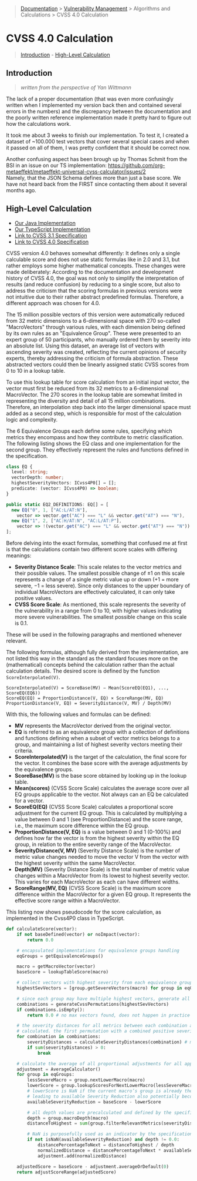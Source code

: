 > [Documentation](../../../README.md) >
> [Vulnerability Management](../../vulnerability-management.md) >
> Algorithms and Calculations >
> CVSS 4.0 Calculation

# CVSS 4.0 Calculation

> [Introduction](#introduction) -
> [High-Level Calculation](#high-level-calculation)

## Introduction

> *written from the perspective of Yan Wittmann*

The lack of a proper documentation (that was even more confusingly written when I implemented my version back then and contained several errors in the numbers) and the discrepancy between the documentation and the poorly written reference implementation made it pretty hard to figure out how the calculations work.

It took me about 3 weeks to finish our implementation.
To test it, I created a dataset of ~100.000 test vectors that cover several special cases and when it passed on all of them, I was pretty confident that it should be correct now.

Another confusing aspect has been brough up by Thomas Schmit from the BSI in an issue on our TS implementation: https://github.com/org-metaeffekt/metaeffekt-universal-cvss-calculator/issues/2  
Namely, that the JSON Schema defines more than just a base score.
We have not heard back from the FIRST since contacting them about it several months ago.

## High-Level Calculation

- [Our Java Implementation](https://github.com/org-metaeffekt/metaeffekt-core/blob/dd6599634a4b6cec6b166e7ce364f33813d9a32a/libraries/ae-security/src/main/java/org/metaeffekt/core/security/cvss/v4P0/Cvss4P0.java)
- [Our TypeScript Implementation](https://github.com/org-metaeffekt/metaeffekt-universal-cvss-calculator)
- [Link to CVSS 3.1 Specification](https://www.first.org/cvss/v3.1/specification-document#CVSS-v3-1-Equations)  
- [Link to CVSS 4.0 Specification](https://www.first.org/cvss/v4.0/specification-document#CVSS-v4-0-Scoring-using-MacroVectors-and-Interpolation)

CVSS version 4.0 behaves somewhat differently:
It defines only a single calculable score and does not use static formulas like in 2.0 and 3.1,
but rather employs some higher mathematical concepts.
These changes were made deliberately: According to the documentation and development history of CVSS 4.0,
the goal was not only to simplify the interpretation of results (and reduce confusion) by reducing to a single score,
but also to address the criticism that the scoring formulas in previous versions were not intuitive due to their rather
abstract predefined formulas.
Therefore, a different approach was chosen for 4.0.

The 15 million possible vectors of this version were automatically reduced from 32 metric dimensions to a 6-dimensional
space with 270 so-called "MacroVectors" through various rules,
with each dimension being defined by its own rules as an "Equivalence Group".
These were presented to an expert group of 50 participants, who manually ordered them by severity into an absolute list.
Using this dataset, an average list of vectors with ascending severity was created,
reflecting the current opinions of security experts, thereby addressing the criticism of formula abstraction.
These abstracted vectors could then be linearly assigned static CVSS scores from 0 to 10 in a lookup table.

To use this lookup table for score calculation from an initial input vector,
the vector must first be reduced from its 32 metrics to a 6-dimensional MacroVector.
The 270 scores in the lookup table are somewhat limited in representing the diversity and
detail of all 15 million combinations.
Therefore, an interpolation step back into the larger dimensional space must added as a second step,
which is responsible for most of the calculation logic and complexity.

The 6 Equivalence Groups each define some rules,
specifying which metrics they encompass and how they contribute to metric classification.
The following listing shows the EQ class and one implementation for the second group.
They effectively represent the rules and functions defined in the specification.

```typescript
class EQ {
  level: string;
  vectorDepth: number;
  highestSeverityVectors: ICvss4P0[] = [];
  predicate: (vector: ICvss4P0) => boolean;
}

public static EQ2_DEFINITIONS: EQ[] = [
  new EQ("0", 1, ["AC:L/AT:N"], 
    vector => vector.get("AC") === "L" && vector.get("AT") === "N"),
  new EQ("1", 2, ["AC:H/AT:N", "AC:L/AT:P"], 
    vector => !(vector.get("AC") === "L" && vector.get("AT") === "N"))
];
```

Before delving into the exact formulas,
something that confused me at first is that the calculations contain two different score scales with differing meanings:

- **Severity Distance Scale**: This scale relates to the vector metrics and their possible values.
The smallest possible change of ±1 on this scale represents a change of a single metric value up or down (+1 = more severe, −1 = less severe).
Since only distances to the upper boundary of individual MacroVectors are effectively calculated, it can only take positive values.
- **CVSS Score Scale**: As mentioned, this scale represents the severity of the vulnerability in a range from 0 to 10, with higher values indicating more severe vulnerabilities.
The smallest possible change on this scale is 0.1.

These will be used in the following paragraphs and mentioned whenever relevant.

The following formulas, although fully derived from the implementation, are not listed this way in the standard as the standard focuses more on the (mathematical) concepts behind the calculation rather than the actual calculation details.
The desired score is defined by the function `ScoreInterpolated(V)`.

```
ScoreInterpolated(V) = ScoreBase(MV) − Mean(ScoreEQ(EQ1), ..., ScoreEQ(EQ6))
ScoreEQ(EQ) = ProportionDistance(V, EQ) × ScoreRange(MV, EQ)
ProportionDistance(V, EQ) = SeverityDistance(V, MV) / Depth(MV)
```

With this, the following values and formulas can be defined:

- **MV** represents the MacroVector derived from the original vector.
- **EQ** is referred to as an equivalence group with a collection of definitions and functions defining when a subset of vector metrics belongs to a group, and maintaining a list of highest severity vectors meeting their criteria.
- **ScoreInterpolated(V)** is the target of the calculation, the final score for the vector.
  It combines the base score with the average adjustments by the equivalence groups.
- **ScoreBase(MV)** is the base score obtained by looking up in the lookup table.
- **Mean(scores)** (CVSS Score Scale) calculates the average score over all EQ groups applicable to the vector.
  Not always can an EQ be calculated for a vector.
- **ScoreEQ(EQ)** (CVSS Score Scale) calculates a proportional score adjustment for the current EQ group.
  This is calculated by multiplying a value between 0 and 1 (see ProportionDistance) and the score range, i.e., the maximum score difference within the EQ group.
- **ProportionDistance(V, EQ)** is a value between 0 and 1 (0-100%) and defines how far the vector is from the highest severity within the EQ group, in relation to the entire severity range of the MacroVector.
- **SeverityDistance(V, MV)** (Severity Distance Scale) is the number of metric value changes needed to move the vector V from the vector with the highest severity within the same MacroVector.
- **Depth(MV)** (Severity Distance Scale) is the total number of metric value changes within a MacroVector from its lowest to highest severity vector.
  This varies for each MacroVector as each can have different widths.
- **ScoreRange(MV, EQ)** (CVSS Score Scale) is the maximum score difference within the MacroVector for a given EQ group.
  It represents the effective score range within a MacroVector.

This listing now shows pseudocode for the score calculation, as implemented in the Cvss4P0 class in TypeScript.

```python
def calculateScore(vector):
    if not baseDefined(vector) or noImpact(vector):
        return 0.0

    # encapsulated implementations for equivalence groups handling
    eqGroups = getEquivalenceGroups()

    macro = getMacroVector(vector)
    baseScore = lookupTableScore(macro)

    # collect vectors with highest severity from each equivalence group
    highestSevVectors = [group.getSevereVectors(macro) for group in eqGroups]

    # since each group may have multiple highest vectors, generate all permutations
    combinations = generateCvssPermutations(highestSevVectors)
    if combinations.isEmpty():
        return 0.0 # no max vectors found, does not happen in practice

    # the severity distances for all metrics between each combination and the input vector are
    # calculated. the first permutation with a combined positive severity distance is selected.
    for combination in combinations:
        severityDistances = calculateSeverityDistances(combination) # map<metric, distance>
        if sum(severityDistances) > 0:
            break

    # calculate the average of all proportional adjustments for all applicable groups
    adjustment = AverageCalculator()
    for group in eqGroups:
        lessSevereMacro = group.nextLowerMacro(macro)
        lowerScore = group.lookupScoresForNextLowerMacro(lessSevereMacro)
        # lowerScore is NaN if the current macro’s group is already the lowest,
        # leading to available Severity Reduction also potentially becoming NaN
        availableSeverityReduction = baseScore - lowerScore

        # all depth values are precalculated and defined by the specification
        depth = group.macroDepth(macro)
        distanceToHighest = sum(group.filterRelevantMetrics(severityDistances))

        # NaN is purposefully used as an indicator by the specification
        if not isNaN(availableSeverityReduction) and depth != 0.0:
            distancePercentageToNext = distanceToHighest / depth
            normalizedDistance = distancePercentageToNext * availableSeverityReduction
            adjustment.add(normalizedDistance)

    adjustedScore = baseScore - adjustment.averageOrDefault(0)
    return adjustScoreRange(adjustedScore)
```
